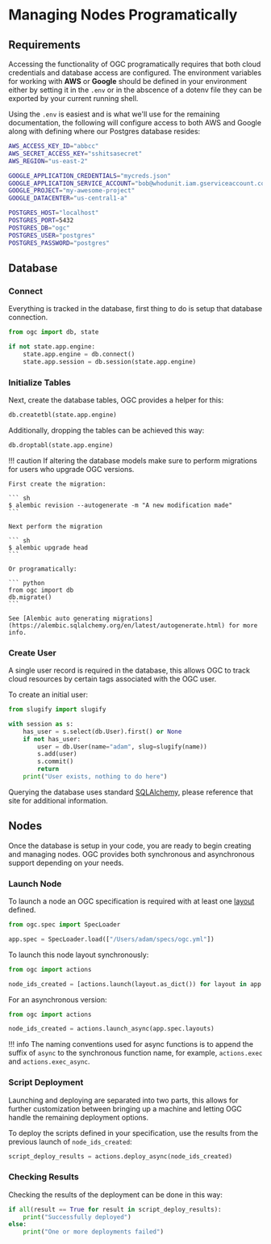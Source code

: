 # Managing Nodes Programatically

## Requirements

Accessing the functionality of OGC programatically requires that both cloud credentials and database access are configured. The environment variables for working with **AWS** or **Google** should be defined in your environment either by setting it in the `.env` or in the abscence of a dotenv file they can be exported by your current running shell.

Using the `.env` is easiest and is what we'll use for the remaining documentation, the following will configure access to both AWS and Google along with defining where our Postgres database resides:

``` sh
AWS_ACCESS_KEY_ID="abbcc"
AWS_SECRET_ACCESS_KEY="sshitsasecret"
AWS_REGION="us-east-2"

GOOGLE_APPLICATION_CREDENTIALS="mycreds.json"
GOOGLE_APPLICATION_SERVICE_ACCOUNT="bob@whodunit.iam.gserviceaccount.com"
GOOGLE_PROJECT="my-awesome-project"
GOOGLE_DATACENTER="us-central1-a"

POSTGRES_HOST="localhost"
POSTGRES_PORT=5432
POSTGRES_DB="ogc"
POSTGRES_USER="postgres"
POSTGRES_PASSWORD="postgres"
```

## Database 

### Connect

Everything is tracked in the database, first thing to do is setup that database connection.

``` python
from ogc import db, state

if not state.app.engine:
    state.app.engine = db.connect()
    state.app.session = db.session(state.app.engine)
```

### Initialize Tables

Next, create the database tables, OGC provides a helper for this:

``` python
db.createtbl(state.app.engine)
```

Additionally, dropping the tables can be achieved this way:

``` python
db.droptabl(state.app.engine)
```

!!! caution
    If altering the database models make sure to perform migrations for users who upgrade OGC versions.

    First create the migration:

    ``` sh
    $ alembic revision --autogenerate -m "A new modification made"
    ```

    Next perform the migration

    ``` sh
    $ alembic upgrade head
    ```

    Or programatically:

    ``` python
    from ogc import db
    db.migrate()
    ```

    See [Alembic auto generating migrations](https://alembic.sqlalchemy.org/en/latest/autogenerate.html) for more info.

### Create User

A single user record is required in the database, this allows OGC to track cloud resources by certain tags associated with the OGC user.

To create an initial user:

``` python
from slugify import slugify

with session as s:
    has_user = s.select(db.User).first() or None
    if not has_user:
        user = db.User(name="adam", slug=slugify(name))
        s.add(user)
        s.commit()
        return
    print("User exists, nothing to do here")
```

Querying the database uses standard [SQLAlchemy](https://sqlalchemy.org), please reference that site for additional information.

## Nodes

Once the database is setup in your code, you are ready to begin creating and managing nodes. OGC provides both synchronous and asynchronous support depending on your needs.

### Launch Node

To launch a node an OGC specification is required with at least one [layout](../user-guide/defining-layouts.md) defined.

``` python
from ogc.spec import SpecLoader

app.spec = SpecLoader.load(["/Users/adam/specs/ogc.yml"])
```

To launch this node layout synchronously:

``` python
from ogc import actions

node_ids_created = [actions.launch(layout.as_dict()) for layout in app.spec.layouts]
```

For an asynchronous version:

``` python
from ogc import actions

node_ids_created = actions.launch_async(app.spec.layouts)
```

!!! info
    The naming conventions used for async functions is to append the suffix of `async` to the synchronous function name, for example, `actions.exec` and `actions.exec_async`.

### Script Deployment

Launching and deploying are separated into two parts, this allows for further customization between bringing up a machine and letting OGC handle the remaining deployment options.

To deploy the scripts defined in your specification, use the results from the previous launch of `node_ids_created`:

``` python
script_deploy_results = actions.deploy_async(node_ids_created)
```

### Checking Results

Checking the results of the deployment can be done in this way:

``` python
if all(result == True for result in script_deploy_results):
    print("Successfully deployed")
else:
    print("One or more deployments failed")
```